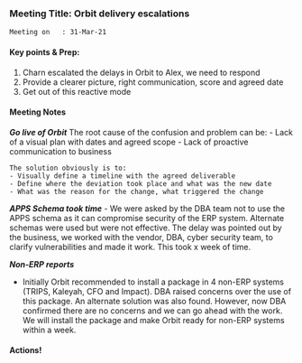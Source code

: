 ### Meeting Title: Orbit delivery escalations
    Meeting on   : 31-Mar-21 

#### Key points & Prep:
1. Charn escalated the delays in Orbit to Alex, we need to respond 
2. Provide a clearer picture, right communication, score and agreed date 
3. Get out of this reactive mode 

#### Meeting Notes
**_Go live of Orbit_**
    The root cause of the confusion and problem can be:
    - Lack of a visual plan with dates and agreed scope 
    - Lack of proactive communication to business
		
    The solution obviously is to:	
    - Visually define a timeline with the agreed deliverable
    - Define where the deviation took place and what was the new date
    - What was the reason for the change, what triggered the change
	
**_APPS Schema took time_**
    - We were asked by the DBA team not to use the APPS schema as it can compromise security of the ERP system. Alternate schemas were used but were not effective. The delay was pointed out by the business, we worked with the vendor, DBA, cyber security team, to clarify vulnerabilities and made it work. This took x week of time.
	
**_Non-ERP reports_**
* Initially Orbit recommended to install a package in 4 non-ERP systems (TRIPS, Kaleyah, CFO and Impact). DBA raised concerns over the use of this package. An alternate solution was also found. However, now DBA confirmed there are no concerns and we can go ahead with the work. We will install the package and make Orbit ready for non-ERP systems within a week. 

#### Actions!